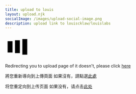 ```yaml
---
title: upload to louis
layout: upload.njk
socialImage: /images/upload-social-image.png
description: upload link to louiscklaw/louislabs
---
```


<style>
  .lds-facebook {
    display: inline-block;
    position: relative;
    width: 80px;
    height: 80px;
  }

  .lds-facebook div {
    display: inline-block;
    position: absolute;
    left: 8px;
    width: 16px;
    background: #000;
    animation: lds-facebook 1.2s cubic-bezier(0, 0.5, 0.5, 1) infinite;
  }

  .lds-facebook div:nth-child(1) {
    left: 8px;
    animation-delay: -0.24s;
  }

  .lds-facebook div:nth-child(2) {
    left: 32px;
    animation-delay: -0.12s;
  }

  .lds-facebook div:nth-child(3) {
    left: 56px;
    animation-delay: 0;
  }

  @keyframes lds-facebook {
    0% {
      top: 8px;
      height: 64px;
    }
    50%,
    100% {
      top: 24px;
      height: 32px;
    }
  }
</style>

<div class="lds-facebook"><div></div><div></div><div></div></div>

Redirecting you to upload page
of it doesn't, please click <a href="https://share.louislabs.com">here</a>

將您重新導向到上傳頁面
如果沒有，請點選<a href="https://share.louislabs.com">此處</a>

将您重定向到上传页面
如果没有，请点击<a href="https://share.louislabs.com">此处</a>

<script>
  window.location.replace("https://share.louislabs.com");
</script>
